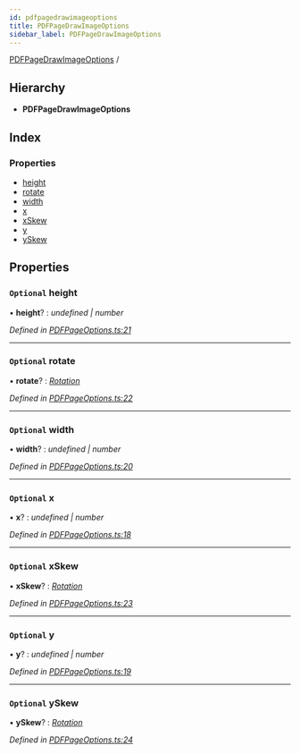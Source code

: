 ```yaml
---
id: pdfpagedrawimageoptions
title: PDFPageDrawImageOptions
sidebar_label: PDFPageDrawImageOptions
---
```


[PDFPageDrawImageOptions](pdfpagedrawimageoptions.md) /

## Hierarchy

* **PDFPageDrawImageOptions**

## Index

### Properties

* [height](pdfpagedrawimageoptions.md#optional-height)
* [rotate](pdfpagedrawimageoptions.md#optional-rotate)
* [width](pdfpagedrawimageoptions.md#optional-width)
* [x](pdfpagedrawimageoptions.md#optional-x)
* [xSkew](pdfpagedrawimageoptions.md#optional-xskew)
* [y](pdfpagedrawimageoptions.md#optional-y)
* [ySkew](pdfpagedrawimageoptions.md#optional-yskew)

## Properties

### `Optional` height

• **height**? : *undefined | number*

*Defined in [PDFPageOptions.ts:21](https://github.com/Hopding/pdf-lib/blob/57dc8a4/src/api/PDFPageOptions.ts#L21)*

___

### `Optional` rotate

• **rotate**? : *[Rotation](../index.md#rotation)*

*Defined in [PDFPageOptions.ts:22](https://github.com/Hopding/pdf-lib/blob/57dc8a4/src/api/PDFPageOptions.ts#L22)*

___

### `Optional` width

• **width**? : *undefined | number*

*Defined in [PDFPageOptions.ts:20](https://github.com/Hopding/pdf-lib/blob/57dc8a4/src/api/PDFPageOptions.ts#L20)*

___

### `Optional` x

• **x**? : *undefined | number*

*Defined in [PDFPageOptions.ts:18](https://github.com/Hopding/pdf-lib/blob/57dc8a4/src/api/PDFPageOptions.ts#L18)*

___

### `Optional` xSkew

• **xSkew**? : *[Rotation](../index.md#rotation)*

*Defined in [PDFPageOptions.ts:23](https://github.com/Hopding/pdf-lib/blob/57dc8a4/src/api/PDFPageOptions.ts#L23)*

___

### `Optional` y

• **y**? : *undefined | number*

*Defined in [PDFPageOptions.ts:19](https://github.com/Hopding/pdf-lib/blob/57dc8a4/src/api/PDFPageOptions.ts#L19)*

___

### `Optional` ySkew

• **ySkew**? : *[Rotation](../index.md#rotation)*

*Defined in [PDFPageOptions.ts:24](https://github.com/Hopding/pdf-lib/blob/57dc8a4/src/api/PDFPageOptions.ts#L24)*